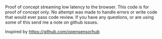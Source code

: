 Proof of concept streaming low latency to the browser.  This code is for proof of concept only.  No attempt was made to handle errors or write code that would ever pass code review.  If you have any questions, or are using some of this send me a note on github issues.

Inspired by https://github.com/opensensorhub
